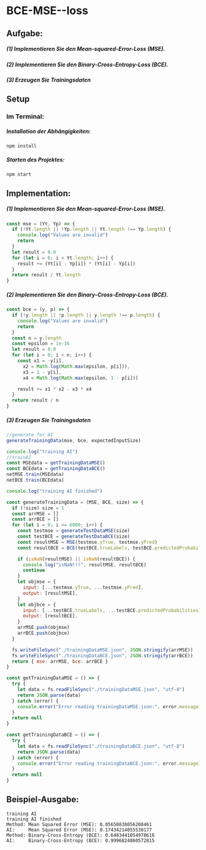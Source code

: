 # BCE-MSE--loss

## Aufgabe:
##### (1) Implementieren Sie den Mean-squared-Error-Loss (MSE).

##### (2) Implementieren Sie den Binary-Cross-Entropy-Loss (BCE).

##### (3) Erzeugen Sie Trainingsdaten

## Setup

### Im Terminal:
##### Installation der Abhängigkeiten:
```
npm install
```
##### Starten des Projektes:
```
npm start
```

## Implementation:

##### (1) Implementieren Sie den Mean-squared-Error-Loss (MSE).
```JavaScript
const mse = (Yt, Yp) => {
  if (!Yt.length || !Yp.length || Yt.length !== Yp.length) {
    console.log("Values are invalid")
    return
  }
  let result = 0.0
  for (let i = 0; i < Yt.length; i++) {
    result += (Yt[i] - Yp[i]) * (Yt[i] - Yp[i])
  }
  return result / Yt.length
}
```

##### (2) Implementieren Sie den Binary-Cross-Entropy-Loss (BCE).
```JavaScript
const bce = (y, p) => {
  if (!y.length || !p.length || y.length !== p.length) {
    console.log("Values are invalid")
    return
  }
  const n = y.length
  const epsilon = 1e-16
  let result = 0.0
  for (let i = 0; i < n; i++) {
    const x1 = -y[i],
      x2 = Math.log(Math.max(epsilon, p[i])),
      x3 = 1 - y[i],
      x4 = Math.log(Math.max(epsilon, 1 - p[i]))

    result += x1 * x2 - x3 * x4
  }
  return result / n
}
```

##### (3) Erzeugen Sie Trainingsdaten

```JavaScript
//generate for AI
generateTrainingData(mse, bce, expectedInputSize)

console.log("training AI")
//trainAI
const MSEdata = getTrainingDataMSE()
const BCEdata = getTrainingDataBCE()
netMSE.train(MSEdata)
netBCE.train(BCEdata)

console.log("training AI finished")

```

```JavaScript
const generateTrainingData = (MSE, BCE, size) => {
  if (!size) size = 1
  const arrMSE = []
  const arrBCE = []
  for (let i = 0; i <= 6000; i++) {
    const testmse = generateTestDataMSE(size)
    const testBCE = generateTestDataBCE(size)
    const resultMSE = MSE(testmse.yTrue, testmse.yPred)
    const resultBCE = BCE(testBCE.trueLabels, testBCE.predictedProbabilities)

    if (isNaN(resultMSE) || isNaN(resultBCE)) {
      console.log("isNaN!!!", resultMSE, resultBCE)
      continue
    }
    let objmse = {
      input: [...testmse.yTrue, ...testmse.yPred],
      output: [resultMSE],
    }
    let objbce = {
      input: [...testBCE.trueLabels, ...testBCE.predictedProbabilities],
      output: [resultBCE],
    }
    arrMSE.push(objmse)
    arrBCE.push(objbce)
  }

  fs.writeFileSync("./trainingDataMSE.json", JSON.stringify(arrMSE))
  fs.writeFileSync("./trainingDataBCE.json", JSON.stringify(arrBCE))
  return { mse: arrMSE, bce: arrBCE }
}
```

```JavaScript
const getTrainingDataMSE = () => {
  try {
    let data = fs.readFileSync("./trainingDataMSE.json", "utf-8")
    return JSON.parse(data)
  } catch (error) {
    console.error("Error reading trainingDataMSE.json:", error.message)
  }
  return null
}
```

```JavaScript
const getTrainingDataBCE = () => {
  try {
    let data = fs.readFileSync("./trainingDataBCE.json", "utf-8")
    return JSON.parse(data)
  } catch (error) {
    console.error("Error reading trainingDataBCE.json:", error.message)
  }
  return null
}
```

## Beispiel-Ausgabe:

```
training AI
training AI finished
Method: Mean Squared Error (MSE): 0.05650838056208461
AI:     Mean Squared Error (MSE): 0.17434214055538177
Method: Binary-Cross-Entropy (BCE): 0.6483441054978616
AI:     Binary-Cross-Entropy (BCE): 0.9996824860572815
```
